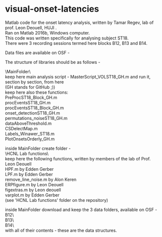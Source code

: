 # visual-onset-latencies
Matlab code for the onset latency analysis, written by Tamar Regev, lab of prof. Leon Deouell, HUJI  .  
Ran on Matlab 2016b, Windows computer.  
This code was written specifically for analysing subject ST18.  
There were 3 recording sessions termed here blocks B12, B13 and B14.  

Data files are available on OSF -  

The structure of libraries should be as follows -  

\MainFolder\  
keep here main analysis script - MasterScript_VOLST18_GH.m and run it, section by section, from here  
(GH stands for GitHub ;))  
keep here also these functions:  
PreProcST18_Block_GH.m    
procEventsST18_GH.m  
procEventsST18_Block_GH.m  
onset_detectionST18_GH.m  
permutations_noiseST18_GH.m  
dataAboveThreshold.m  
CSDelectMap.m  
Labels_Winawer_ST18.m  
PlotOnsetsOrderly_GH.m  

inside MainFolder create folder -  
\HCNL Lab functions\  
keep here the following functions, written by members of the lab of Prof. Leon Deouell   
HPF.m by Edden Gerber  
LPF.m by Edden Gerber  
remove_line_noise.m by Alon Keren    
ERPfigure.m by Leon Deouell    
figextras.m by Leon deouell    
varplot.m by Edden Gerber  
(see 'HCNL Lab functions' folder on the repository)  
  
inside MainFolder download and keep the 3 data folders, available on OSF -  
B12\  
B13\  
B14\  
with all of their contents - these are the data structures.
